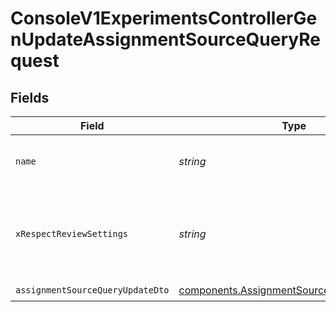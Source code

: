 # ConsoleV1ExperimentsControllerGenUpdateAssignmentSourceQueryRequest


## Fields

| Field                                                                                                  | Type                                                                                                   | Required                                                                                               | Description                                                                                            |
| ------------------------------------------------------------------------------------------------------ | ------------------------------------------------------------------------------------------------------ | ------------------------------------------------------------------------------------------------------ | ------------------------------------------------------------------------------------------------------ |
| `name`                                                                                                 | *string*                                                                                               | :heavy_check_mark:                                                                                     | Name of the assignment source                                                                          |
| `xRespectReviewSettings`                                                                               | *string*                                                                                               | :heavy_minus_sign:                                                                                     | Optional header to respect review settings for mutation endpoints.                                     |
| `assignmentSourceQueryUpdateDto`                                                                       | [components.AssignmentSourceQueryUpdateDto](../../models/components/assignmentsourcequeryupdatedto.md) | :heavy_check_mark:                                                                                     | N/A                                                                                                    |